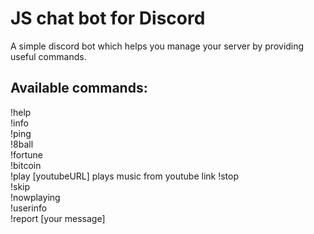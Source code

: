 # JS chat bot for Discord

A simple discord bot which helps you manage your server by providing useful commands.

## Available commands:
  
!help    
!info  
!ping  
!8ball   
!fortune  
!bitcoin  
!play [youtubeURL] plays music from youtube link
!stop  
!skip  
!nowplaying  
!userinfo  
!report [your message]  